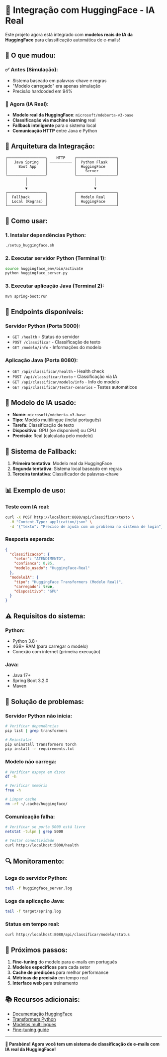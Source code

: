 # 🤖 Integração com HuggingFace - IA Real

Este projeto agora está integrado com **modelos reais de IA da HuggingFace** para classificação automática de e-mails!

## 🎯 **O que mudou:**

### ✅ **Antes (Simulação):**
- Sistema baseado em palavras-chave e regras
- "Modelo carregado" era apenas simulação
- Precisão hardcoded em 94%

### 🚀 **Agora (IA Real):**
- **Modelo real da HuggingFace**: `microsoft/mdeberta-v3-base`
- **Classificação via machine learning** real
- **Fallback inteligente** para o sistema local
- **Comunicação HTTP** entre Java e Python

## 🔧 **Arquitetura da Integração:**

```
┌─────────────────┐    HTTP    ┌──────────────────┐
│   Java Spring   │ ────────── │  Python Flask    │
│     Boot App    │            │  HuggingFace     │
│                 │            │    Server        │
└─────────────────┘            └──────────────────┘
         │                              │
         │                              │
         ▼                              ▼
┌─────────────────┐            ┌──────────────────┐
│  Fallback       │            │  Modelo Real     │
│  Local (Regras) │            │  HuggingFace     │
└─────────────────┘            └──────────────────┘
```

## 🚀 **Como usar:**

### **1. Instalar dependências Python:**
```bash
./setup_huggingface.sh
```

### **2. Executar servidor Python (Terminal 1):**
```bash
source huggingface_env/bin/activate
python huggingface_server.py
```

### **3. Executar aplicação Java (Terminal 2):**
```bash
mvn spring-boot:run
```

## 📡 **Endpoints disponíveis:**

### **Servidor Python (Porta 5000):**
- `GET /health` - Status do servidor
- `POST /classificar` - Classificação de texto
- `GET /modelo/info` - Informações do modelo

### **Aplicação Java (Porta 8080):**
- `GET /api/classificar/health` - Health check
- `POST /api/classificar/texto` - Classificação via IA
- `GET /api/classificar/modelo/info` - Info do modelo
- `GET /api/classificar/testar-cenarios` - Testes automáticos

## 🧠 **Modelo de IA usado:**

- **Nome**: `microsoft/mdeberta-v3-base`
- **Tipo**: Modelo multilíngue (inclui português)
- **Tarefa**: Classificação de texto
- **Dispositivo**: GPU (se disponível) ou CPU
- **Precisão**: Real (calculada pelo modelo)

## 🔄 **Sistema de Fallback:**

1. **Primeira tentativa**: Modelo real da HuggingFace
2. **Segunda tentativa**: Sistema local baseado em regras
3. **Terceira tentativa**: Classificador de palavras-chave

## 📊 **Exemplo de uso:**

### **Teste com IA real:**
```bash
curl -X POST http://localhost:8080/api/classificar/texto \
  -H "Content-Type: application/json" \
  -d '{"texto": "Preciso de ajuda com um problema no sistema de login"}'
```

### **Resposta esperada:**
```json
{
  "classificacao": {
    "setor": "ATENDIMENTO",
    "confianca": 0.85,
    "modelo_usado": "HuggingFace-Real"
  },
  "modeloIA": {
    "tipo": "HuggingFace Transformers (Modelo Real)",
    "carregado": true,
    "dispositivo": "GPU"
  }
}
```

## ⚠️ **Requisitos do sistema:**

### **Python:**
- Python 3.8+
- 4GB+ RAM (para carregar o modelo)
- Conexão com internet (primeira execução)

### **Java:**
- Java 17+
- Spring Boot 3.2.0
- Maven

## 🐛 **Solução de problemas:**

### **Servidor Python não inicia:**
```bash
# Verificar dependências
pip list | grep transformers

# Reinstalar
pip uninstall transformers torch
pip install -r requirements.txt
```

### **Modelo não carrega:**
```bash
# Verificar espaço em disco
df -h

# Verificar memória
free -h

# Limpar cache
rm -rf ~/.cache/huggingface/
```

### **Comunicação falha:**
```bash
# Verificar se porta 5000 está livre
netstat -tulpn | grep 5000

# Testar conectividade
curl http://localhost:5000/health
```

## 🔍 **Monitoramento:**

### **Logs do servidor Python:**
```bash
tail -f huggingface_server.log
```

### **Logs da aplicação Java:**
```bash
tail -f target/spring.log
```

### **Status em tempo real:**
```bash
curl http://localhost:8080/api/classificar/modelo/status
```

## 🚀 **Próximos passos:**

1. **Fine-tuning** do modelo para e-mails em português
2. **Modelos específicos** para cada setor
3. **Cache de predições** para melhor performance
4. **Métricas de precisão** em tempo real
5. **Interface web** para treinamento

## 📚 **Recursos adicionais:**

- [Documentação HuggingFace](https://huggingface.co/docs)
- [Transformers Python](https://github.com/huggingface/transformers)
- [Modelos multilíngues](https://huggingface.co/models?pipeline_tag=text-classification&language=pt)
- [Fine-tuning guide](https://huggingface.co/docs/transformers/training)

---

**🎉 Parabéns! Agora você tem um sistema de classificação de e-mails com IA real da HuggingFace!**
